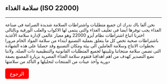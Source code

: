## سلامة الغذاء (ISO 22000)
---

نحن ألفا باك ندرك ان جميع متطلبات واشتراطات السلامة شديدة الصرامة فى صناعة الغذاء يجب توفرها ايضا فى تغليف الغذاء والتى ينتمى لها الاكواب والعلب الورقية وبالتالى اخترنا اتباع اشتراطات نظام أيزو 22000 وهو معيار عالمى لإدارة سلامة الأغذية باشتراطات صحية تخص كل ما يتعلق بعملية التصنيع ابتداء من سلامة المواد الخام مرورا بخطوات الانتاج وسلامة العاملين الى بيئة ومكان التصنيع وقد حصلنا على هذه الشهادة التى تضمن سلامة منتجاتنا وتلبيتها لجميع المتطلبات القانونية والتنظيمية ذات الصلة.
ولاننا نضع التصدير كهدف من اهم اهدافنا فتقوم سلامة الغذاء المصرية بزيارة المصنع بصفة دورية وأخذ عينات من المنتجات لتحليلها و التأكد من سلامتها




<a class="navlink" href="/">الرجوع</a>

<style>
.navlink{
  direction: rtl;
  display: inline-block;
  font-size: 16px;
  background-color: #FF0000;
  padding: 7px 15px;
  color: white;
  text-decoration: none;
  border-radius: 5px;
}
</style>